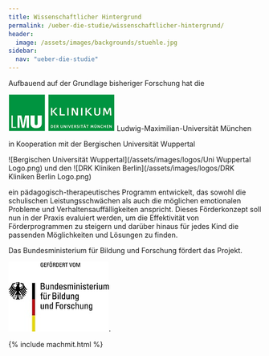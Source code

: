 ```yaml
---
title: Wissenschaftlicher Hintergrund
permalink: /ueber-die-studie/wissenschaftlicher-hintergrund/
header:
  image: /assets/images/backgrounds/stuehle.jpg
sidebar:
  nav: "ueber-die-studie"
---
```


Aufbauend auf der Grundlage bisheriger Forschung hat die


![Ludwig-Maximilian-Universität München](/assets/images/logos/KUM-logo_gruen_inv_11PR.png) Ludwig-Maximilian-Universität München 


in Kooperation mit der Bergischen Universität Wuppertal 


![Bergischen Universität Wuppertal](/assets/images/logos/Uni Wuppertal Logo.png)    und den    ![DRK Kliniken Berlin](/assets/images/logos/DRK Kliniken Berlin Logo.png)  

ein pädagogisch-therapeutisches Programm entwickelt, das sowohl die schulischen Leistungsschwächen als auch die möglichen emotionalen Probleme und Verhaltensauffälligkeiten anspricht. Dieses Förderkonzept soll nun in der Praxis evaluiert werden, um die Effektivität von Förderprogrammen zu steigern und darüber hinaus für jedes Kind die passenden Möglichkeiten und Lösungen zu finden.


Das Bundesministerium für Bildung und Forschung fördert das Projekt.



![BMBF Logo](/assets/images/logos/BmBF-Logo_kleiner_50.jpg). 





{% include machmit.html %}
